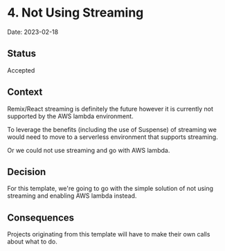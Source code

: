 # 4. Not Using Streaming

Date: 2023-02-18

## Status

Accepted

## Context

Remix/React streaming is definitely the future however it is currently not supported by the
AWS lambda environment.

To leverage the benefits (including the use of Suspense) of streaming we would need to move to a serverless environment that
supports streaming.

Or we could not use streaming and go with AWS lambda.

## Decision

For this template, we're going to go with the simple solution of not using streaming and
enabling AWS lambda instead.

## Consequences

Projects originating from this template will have to make their own calls about what to do.

